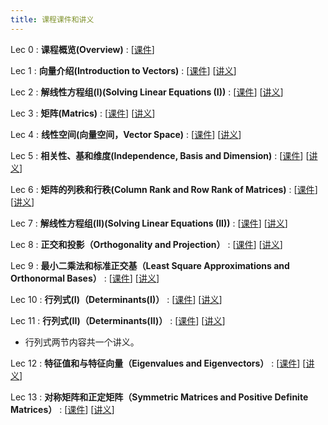 ```yaml
---
title: 课程课件和讲义
---
```

Lec 0
: **课程概览(Overview)**
  :  \[[课件](https://basics.sjtu.edu.cn/~yangqizhe/pdf/la2025s/slides/LALec0-handout.pdf)\]

Lec 1
: **向量介绍(Introduction to Vectors)**
  :  \[[课件](https://basics.sjtu.edu.cn/~yangqizhe/pdf/la2025s/slides/LALec1-handout.pdf)\]
     \[[讲义](https://basics.sjtu.edu.cn/~yangqizhe/pdf/la2025s/slides/Lecture-1.pdf)\]

Lec 2
: **解线性方程组(I)(Solving Linear Equations (I))**
  :  \[[课件](https://basics.sjtu.edu.cn/~yangqizhe/pdf/la2025s/slides/LALec2-handout.pdf)\]
     \[[讲义](https://basics.sjtu.edu.cn/~yangqizhe/pdf/la2025s/slides/Lecture-2.pdf)\]

Lec 3
: **矩阵(Matrics)**
  :  \[[课件](https://basics.sjtu.edu.cn/~yangqizhe/pdf/la2025s/slides/LALec3-handout.pdf)\]
     \[[讲义](https://basics.sjtu.edu.cn/~yangqizhe/pdf/la2025s/slides/Lecture-3.pdf)\]

Lec 4
: **线性空间(向量空间，Vector Space)**
  :  \[[课件](https://basics.sjtu.edu.cn/~yangqizhe/pdf/la2025s/slides/LALec4-handout.pdf)\]
     \[[讲义](https://basics.sjtu.edu.cn/~yangqizhe/pdf/la2025s/slides/Lecture-4.pdf)\]

Lec 5
: **相关性、基和维度(Independence, Basis and Dimension)**
  :  \[[课件](https://basics.sjtu.edu.cn/~yangqizhe/pdf/la2025s/slides/LALec5-handout.pdf)\]
     \[[讲义](https://basics.sjtu.edu.cn/~yangqizhe/pdf/la2025s/slides/Lecture-5.pdf)\]


Lec 6
: **矩阵的列秩和行秩(Column Rank and Row Rank of Matrices)**
  :  \[[课件](https://basics.sjtu.edu.cn/~yangqizhe/pdf/la2025s/slides/LALec6-handout.pdf)\]
     \[[讲义](https://basics.sjtu.edu.cn/~yangqizhe/pdf/la2025s/slides/Lecture-6.pdf)\]

Lec 7
: **解线性方程组(II)(Solving Linear Equations (II))**
  :  \[[课件](https://basics.sjtu.edu.cn/~yangqizhe/pdf/la2025s/slides/LALec7-handout.pdf)\]
     \[[讲义](https://basics.sjtu.edu.cn/~yangqizhe/pdf/la2025s/slides/Lecture-7.pdf)\]

Lec 8
: **正交和投影（Orthogonality and Projection）**
  :  \[[课件](https://basics.sjtu.edu.cn/~yangqizhe/pdf/la2025s/slides/LALec8-handout.pdf)\]
     \[[讲义](https://basics.sjtu.edu.cn/~yangqizhe/pdf/la2025s/slides/Lecture-8.pdf)\]

Lec 9
: **最小二乘法和标准正交基（Least Square Approximations and Orthonormal Bases）**
  :  \[[课件](https://basics.sjtu.edu.cn/~yangqizhe/pdf/la2025s/slides/LALec9-handout.pdf)\]
     \[[讲义](https://basics.sjtu.edu.cn/~yangqizhe/pdf/la2025s/slides/Lecture-9.pdf)\]

Lec 10
: **行列式(I)（Determinants(I)）**
  :  \[[课件](https://basics.sjtu.edu.cn/~yangqizhe/pdf/la2025s/slides/LALec10-handout.pdf)\]
     \[[讲义](https://basics.sjtu.edu.cn/~yangqizhe/pdf/la2025s/slides/Lecture-Determinants.pdf)\]

Lec 11
: **行列式(II)（Determinants(II)）**
  :  \[[课件](https://basics.sjtu.edu.cn/~yangqizhe/pdf/la2025s/slides/LALec11-handout.pdf)\]
     \[[讲义](https://basics.sjtu.edu.cn/~yangqizhe/pdf/la2025s/slides/Lecture-Determinants.pdf)\]

- 行列式两节内容共一个讲义。

Lec 12
: **特征值和与特征向量（Eigenvalues and Eigenvectors）**
  :  \[[课件](https://basics.sjtu.edu.cn/~yangqizhe/pdf/la2025s/slides/LALec12-handout.pdf)\]
     \[[讲义](https://basics.sjtu.edu.cn/~yangqizhe/pdf/la2025s/slides/Lecture-12.pdf)\]

Lec 13
: **对称矩阵和正定矩阵（Symmetric Matrices and Positive Definite Matrices）**
  :  \[[课件](https://basics.sjtu.edu.cn/~yangqizhe/pdf/la2025s/slides/LALec13-handout.pdf)\]
     \[[讲义](https://basics.sjtu.edu.cn/~yangqizhe/pdf/la2025s/slides/Lecture-13.pdf)\]